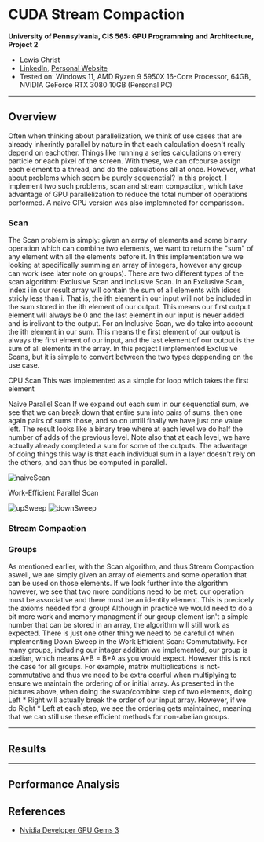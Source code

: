 CUDA Stream Compaction
======================

**University of Pennsylvania, CIS 565: GPU Programming and Architecture, Project 2**

* Lewis Ghrist  
* [LinkedIn](https://www.linkedin.com/in/lewis-ghrist-4b1b3728b/), [Personal Website](https://siwel-cg.github.io/siwel.cg_websiteV1/index.html#home)  
* Tested on: Windows 11, AMD Ryzen 9 5950X 16-Core Processor, 64GB, NVIDIA GeForce RTX 3080 10GB (Personal PC)

---

## Overview
Often when thinking about parallelization, we think of use cases that are already inherintly parallel by nature in that each calculation doesn't really depend on eachother. Things like running a series calculations on every particle or each pixel of the screen. With these, we can ofcourse assign each element to a thread, and do the calculations all at once. However, what about problems which seem be purely sequenctial? In this project, I implement two such problems, scan and stream compaction, which take advantage of GPU parallelization to reduce the total number of operations performed. A naive CPU version was also implemneted for comparisson.
### Scan
The Scan problem is simply: given an array of elements and some binarry operation which can combine two elements, we want to return the "sum" of any element with all the elements before it. In this implementation we we looking at specifically summing an array of integers, however any group can work (see later note on groups). There are two different types of the scan algorithm: Exclusive Scan and Inclusive Scan. In an Exclusive Scan, index i in our result array will contain the sum of all elements with idices stricly less than i. That is, the ith element in our input will not be included in the sum stored in the ith element of our output. This means our first output element will always be 0 and the last element in our input is never added and is irelivant to the output. For an Inclusive Scan, we do take into account the ith element in our sum. This means the first element of our output is always the first elment of our input, and the last element of our output is the sum of all elements in the array. In this project I implemented Exclusive Scans, but it is simple to convert between the two types deppending on the use case.

CPU Scan
This was implemented as a simple for loop which takes the first element

Naive Parallel Scan
If we expand out each sum in our sequenctial sum, we see that we can break down that entire sum into pairs of sums, then one again pairs of sums those, and so on untill finally we have just one value left. The result looks like a binary tree where at each level we do half the number of adds of the previous level. Note also that at each level, we have actually already completed a sum for some of the outputs. The advantage of doing things this way is that each individual sum in a layer doesn't rely on the others, and can thus be computed in parallel. 

![naiveScan](images/NaiveScan_V1.png)

Work-Efficient Parallel Scan


![upSweep](images/UpSweep_V1.png)
![downSweep](images/downSweep_V1.png)

### Stream Compaction

### Groups
As mentioned earlier, with the Scan algorithm, and thus Stream Compaction aswell, we are simply given an array of elements and some operation that can be used on those elements. If we look further into the algorithm however, we see that two more conditions need to be met: our operation must be associative and there must be an identity element. This is precicely the axioms needed for a group! Although in practice we would need to do a bit more work and memory managment if our group element isn't a simple number that can be stored in an array, the algorithm will still work as expected. There is just one other thing we need to be careful of when implementing Down Sweep in the Work Efficient Scan: Commutativity. For many groups, including our intager addition we implemented, our group is abelian, which means A+B = B+A as you would expect. However this is not the case for all groups. For example, matrix multiplications is not-commutative and thus we need to be extra cearful when multiplying to ensure we maintain the ordering of or initial array. As presented in the pictures above, when doing the swap/combine step of two elements, doing Left * Right will actually break the order of our input array. However, if we do Right * Left at each step, we see the ordering gets maintained, meaning that we can still use these efficient methods for non-abelian groups. 

---
## Results

--- 

## Performance Analysis

## References
- [Nvidia Developer GPU Gems 3 ](https://developer.nvidia.com/gpugems/gpugems3/part-vi-gpu-computing/chapter-39-parallel-prefix-sum-scan-cuda)